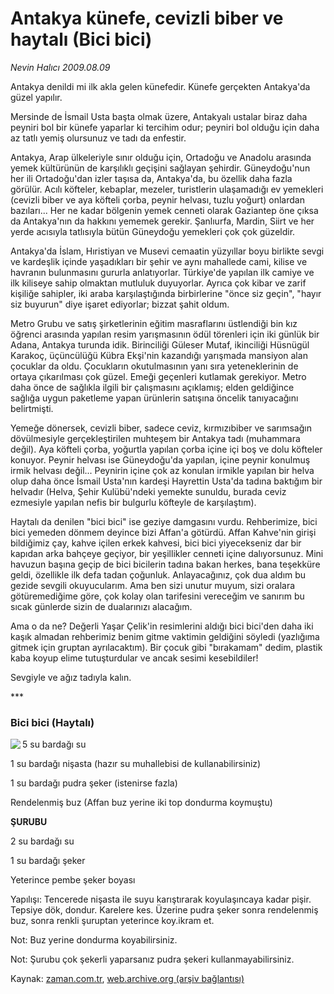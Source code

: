 # Antakya künefe, cevizli biber ve haytalı (Bici bici)

*Nevin Halıcı 2009.08.09*

<tr><td class="metin" colspan="2" style="padding-top: 20px; padding-left: 5px; padding-right: 10px;">Antakya denildi mi ilk akla gelen künefedir. Künefe gerçekten Antakya'da güzel yapılır.</td></tr><tr><td class="metin" colspan="2" style="padding-top: 20px; padding-left: 5px; padding-right: 10px;"><p>Mersinde de İsmail Usta başta olmak üzere, Antakyalı ustalar biraz daha peyniri bol bir künefe yaparlar ki tercihim odur; peyniri bol olduğu için daha az tatlı yemiş olursunuz ve tadı da enfestir.
<p> Antakya, Arap ülkeleriyle sınır olduğu için, Ortadoğu ve Anadolu arasında yemek kültürünün de karşılıklı geçişini sağlayan şehirdir. Güneydoğu'nun her ili Ortadoğu'dan izler taşısa da, Antakya'da, bu özellik daha fazla görülür. Acılı köfteler, kebaplar, mezeler, turistlerin ulaşamadığı ev yemekleri (cevizli biber ve aya köfteli çorba, peynir helvası, tuzlu yoğurt) onlardan bazıları... Her ne kadar bölgenin yemek cenneti olarak Gaziantep öne çıksa da Antakya'nın da hakkını yememek gerekir. Şanlıurfa, Mardin, Siirt ve her yerde acısıyla tatlısıyla bütün Güneydoğu yemekleri çok çok güzeldir. 
<p>Antakya'da İslam, Hıristiyan ve Musevi cemaatin yüzyıllar boyu birlikte sevgi ve kardeşlik içinde yaşadıkları bir şehir ve aynı mahallede cami, kilise ve havranın bulunmasını gururla anlatıyorlar. Türkiye'de yapılan ilk camiye ve ilk kiliseye sahip olmaktan mutluluk duyuyorlar. Ayrıca çok kibar ve zarif kişiliğe sahipler, iki araba karşılaştığında birbirlerine "önce siz geçin", "hayır siz buyurun" diye işaret ediyorlar; bizzat şahit oldum. 
<p>Metro Grubu ve satış şirketlerinin eğitim masraflarını üstlendiği bin kız öğrenci arasında yapılan resim yarışmasının ödül törenleri için iki günlük bir Adana, Antakya turunda idik. Birinciliği Güleser Mutaf, ikinciliği Hüsnügül Karakoç, üçüncülüğü Kübra Ekşi'nin kazandığı yarışmada mansiyon alan çocuklar da oldu. Çocukların okutulmasının yanı sıra yeteneklerinin de ortaya çıkarılması çok güzel. Emeği geçenleri kutlamak gerekiyor. Metro daha önce de sağlıkla ilgili bir çalışmasını açıklamış; elden geldiğince sağlığa uygun paketleme yapan ürünlerin satışına öncelik tanıyacağını belirtmişti. 
<p>Yemeğe dönersek, cevizli biber, sadece ceviz, kırmızıbiber ve sarımsağın dövülmesiyle gerçekleştirilen muhteşem bir Antakya tadı (muhammara değil). Aya köfteli çorba, yoğurtla yapılan çorba içine içi boş ve dolu köfteler konuyor. Peynir helvası ise Güneydoğu'da yapılan, içine peynir konulmuş irmik helvası değil... Peynirin içine çok az konulan irmikle yapılan bir helva olup daha önce İsmail Usta'nın kardeşi Hayrettin Usta'da tadına baktığım bir helvadır (Helva, Şehir Kulübü'ndeki yemekte sunuldu, burada ceviz ezmesiyle yapılan nefis bir bulgurlu köfteyle de karşılaştım). 
<p>Haytalı da denilen "bici bici" ise geziye damgasını vurdu. Rehberimize, bici bici yemeden dönmem deyince bizi Affan'a götürdü. Affan Kahve'nin girişi bildiğimiz çay, kahve içilen erkek kahvesi, bici bici yiyecekseniz dar bir kapıdan arka bahçeye geçiyor, bir yeşillikler cenneti içine dalıyorsunuz. Mini havuzun başına geçip de bici bicilerin tadına bakan herkes, bana teşekküre geldi, özellikle ilk defa tadan çoğunluk. Anlayacağınız, çok dua aldım bu gezide sevgili okuyucularım. Ama ben sizi unutur muyum, sizi oralara götüremediğime göre, çok kolay olan tarifesini vereceğim ve sanırım bu sıcak günlerde sizin de dualarınızı alacağım. 
<p>Ama o da ne? Değerli Yaşar Çelik'in resimlerini aldığı bici bici'den daha iki kaşık almadan rehberimiz benim gitme vaktimin geldiğini söyledi (yazlığıma gitmek için gruptan ayrılacaktım). Bir çocuk gibi "bırakamam" dedim, plastik kaba koyup elime tutuşturdular ve ancak sesimi kesebildiler!
<p>Sevgiyle ve ağız tadıyla kalın.
<p>***
<p><h3>Bici bici (Haytalı)</h3>
<p><img align="left" src="http://web.archive.org/web/20090813122821im_/http://medya.zaman.com.tr/2009/08/09/halici.jpg"/>5 su bardağı su
<p>1 su bardağı nişasta (hazır su muhallebisi de kullanabilirsiniz)
<p>1 su bardağı pudra şeker (istenirse fazla)
<p>Rendelenmiş buz (Affan buz yerine iki top dondurma koymuştu)
<p><b>ŞURUBU</b>
<p>2 su bardağı su
<p>1 su bardağı şeker
<p>Yeterince pembe şeker boyası
<p>Yapılışı: Tencerede nişasta ile suyu karıştırarak koyulaşıncaya kadar pişir. Tepsiye dök, dondur. Karelere kes. Üzerine pudra şeker sonra rendelenmiş buz, sonra renkli şuruptan yeterince koy.ikram et.
<p>Not: Buz yerine dondurma koyabilirsiniz.
<p>Not: Şurubu çok şekerli yaparsanız pudra şekeri kullanmayabilirsiniz.<br/></p></p></p></p></p></p></p></p></p></p></p></p></p></p></p></p></p></p></p></p></p></td></tr>

Kaynak: [zaman.com.tr](http://zaman.com.tr/yazar.do?yazino=878437), [web.archive.org (arşiv bağlantısı)](http://web.archive.org/web/20090813122821/http://zaman.com.tr:80/yazar.do?yazino=878437)
